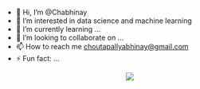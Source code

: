 - 👋 Hi, I’m @Chabhinay
- 👀 I’m interested in data science and machine learning
- 🌱 I’m currently learning ...
- 💞️ I’m looking to collaborate on ...
- 📫 How to reach me choutapallyabhinay@gmail.com
- ⚡ Fun fact: ...

<!---
Chabhinay/Chabhinay is a ✨ special ✨ repository because its `README.md` (this file) appears on your GitHub profile.
You can click the Preview link to take a look at your changes.
--->

<p align="center">
  <a href="https://skillicons.dev">
    <img src="https://skillicons.dev/icons?i=py,devto,docker,tensorflow,ai,gcp,java,git,html,css" />
  </a>
</p>
